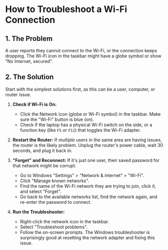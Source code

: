 # How to Troubleshoot a Wi-Fi Connection

## 1. The Problem

A user reports they cannot connect to the Wi-Fi, or the connection keeps dropping. The Wi-Fi icon in the taskbar might have a globe symbol or show "No Internet, secured".

## 2. The Solution

Start with the simplest solutions first, as this can be a user, computer, or router issue.

1.  **Check if Wi-Fi is On:**
    * Click the Network icon (globe or Wi-Fi symbol) in the taskbar. Make sure the "Wi-Fi" button is blue (on).
    * Check if the laptop has a physical Wi-Fi switch on the side, or a function key (like `F5` or `F12`) that toggles the Wi-Fi adapter.

2.  **Restart the Router:** If *multiple* users in the same area are having issues, the router is the likely problem. Unplug the router's power cable, wait 30 seconds, and plug it back in.

3.  **"Forget" and Reconnect:** If it's just one user, their saved password for that network might be corrupt.
    * Go to Windows "Settings" > "Network & internet" > "Wi-Fi".
    * Click "Manage known networks".
    * Find the name of the Wi-Fi network they are trying to join, click it, and select "Forget".
    * Go back to the available networks list, find the network again, and re-enter the password to connect.

4.  **Run the Troubleshooter:**
    * Right-click the network icon in the taskbar.
    * Select "Troubleshoot problems".
    * Follow the on-screen prompts. The Windows troubleshooter is surprisingly good at resetting the network adapter and fixing this issue.
